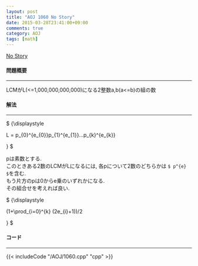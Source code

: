```yaml
---
layout: post
title: "AOJ 1060 No Story"
date: 2015-03-28T23:41:00+09:00
comments: true
category: AOJ
tags: [math]
---
```


[No Story](http://judge.u-aizu.ac.jp/onlinejudge/description.jsp?id=1060)

#### 問題概要

****

LCMがL(<=1,000,000,000,000)になる2整数a,b(a<=b)の組の数

#### 解法

****

<div> $ {\displaystyle

L = p_{0}^{e_{0}}p_{1}^{e_{1}}...p_{k}^{e_{k}}

} $</div>

pは素数とする.  
このときある2数のLCMがLになるには, 各pについて2数のどちらかは `$ p^{e} $`を含む.  
もう片方のpは0からe乗のいずれかになる.  
その組合せを考えれば良い.  

<div> $ {\displaystyle

(1+\prod_{i=0}^{k} (2e_{i}+1))/2

} $</div>

#### コード

****

{{< includeCode "/AOJ/1060.cpp" "cpp" >}}

